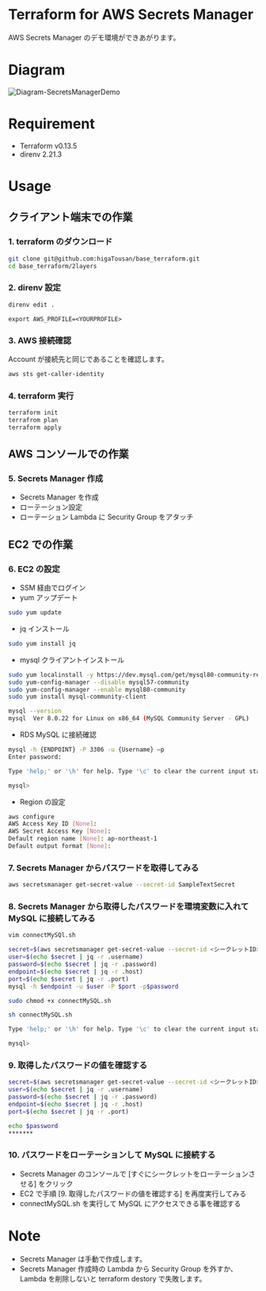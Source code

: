 # Terraform for AWS Secrets Manager

AWS Secrets Manager のデモ環境ができあがります。

# Diagram
![Diagram-SecretsManagerDemo](https://user-images.githubusercontent.com/147642/99356505-9d848500-28ed-11eb-8596-b09ef6f0c548.png)

# Requirement

* Terraform v0.13.5
* direnv 2.21.3


# Usage

## クライアント端末での作業
### 1. terraform のダウンロード

```bash
git clone git@github.com:higaTousan/base_terraform.git
cd base_terraform/2layers
```

### 2. direnv 設定

```bash
direnv edit .
```

```editor
export AWS_PROFILE=<YOURPROFILE>
```

### 3. AWS 接続確認

Account が接続先と同じであることを確認します。

```bash
aws sts get-caller-identity
```

### 4. terraform 実行

```bash
terraform init
terrafrom plan
terraform apply
```
## AWS コンソールでの作業

### 5. Secrets Manager 作成
- Secrets Manager を作成
- ローテーション設定
- ローテーション Lambda に Security Group をアタッチ

## EC2 での作業

### 6. EC2 の設定

- SSM 経由でログイン
- yum アップデート

```bash
sudo yum update
```

- jq インストール

```bash
sudo yum install jq
```

- mysql クライアントインストール

```bash
sudo yum localinstall -y https://dev.mysql.com/get/mysql80-community-release-el7-3.noarch.rpm
sudo yum-config-manager --disable mysql57-community
sudo yum-config-manager --enable mysql80-community
sudo yum install mysql-community-client

mysql --version
mysql  Ver 8.0.22 for Linux on x86_64 (MySQL Community Server - GPL)
```

- RDS MySQL に接続確認
```bash
mysql -h {ENDPOINT} -P 3306 -u {Username} –p
Enter password:

Type 'help;' or '\h' for help. Type '\c' to clear the current input statement.

mysql>

```

- Region の設定

```bash
aws configure
AWS Access Key ID [None]:
AWS Secret Access Key [None]:
Default region name [None]: ap-northeast-1
Default output format [None]:
```

### 7. Secrets Manager からパスワードを取得してみる

```bash
aws secretsmanager get-secret-value --secret-id SampleTextSecret
```

### 8. Secrets Manager から取得したパスワードを環境変数に入れて MySQL に接続してみる

```bash
vim connectMySQl.sh
```
```bash
secret=$(aws secretsmanager get-secret-value --secret-id <シークレットID> | jq .SecretString | jq fromjson)
user=$(echo $secret | jq -r .username)
password=$(echo $secret | jq -r .password)
endpoint=$(echo $secret | jq -r .host)
port=$(echo $secret | jq -r .port)
mysql -h $endpoint -u $user -P $port -p$password
```
```bash
sudo chmod +x connectMySQL.sh
```
```bash
sh connectMySQL.sh

Type 'help;' or '\h' for help. Type '\c' to clear the current input statement.

mysql>
```

### 9. 取得したパスワードの値を確認する

```bash
secret=$(aws secretsmanager get-secret-value --secret-id <シークレットID> | jq .SecretString | jq fromjson)
user=$(echo $secret | jq -r .username)
password=$(echo $secret | jq -r .password)
endpoint=$(echo $secret | jq -r .host)
port=$(echo $secret | jq -r .port)

echo $password
*******

```

### 10. パスワードをローテーションして MySQL に接続する
- Secrets Manager のコンソールで [すぐにシークレットをローテーションさせる] をクリック
- EC2 で手順 [9. 取得したパスワードの値を確認する] を再度実行してみる
- connectMySQL.sh を実行して MySQL にアクセスできる事を確認する


# Note

- Secrets Manager は手動で作成します。
- Secrets Manager 作成時の Lambda から Security Group を外すか、Lambda を削除しないと terraform destory で失敗します。
